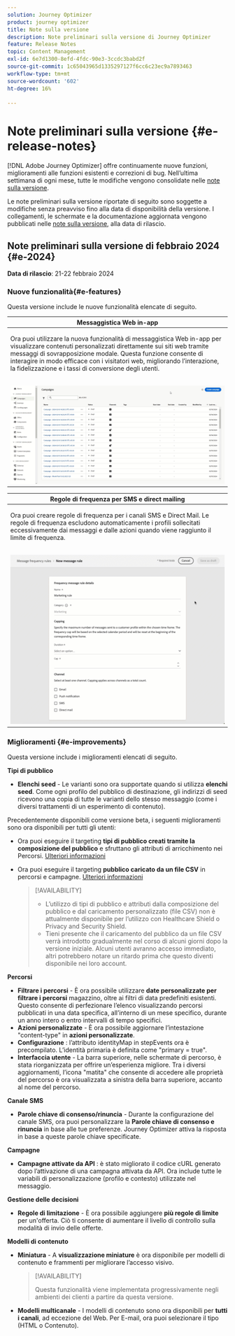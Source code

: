 ```yaml
---
solution: Journey Optimizer
product: journey optimizer
title: Note sulla versione
description: Note preliminari sulla versione di Journey Optimizer
feature: Release Notes
topic: Content Management
exl-id: 6e7d1300-8efd-4fdc-90e3-3ccdc3babd2f
source-git-commit: 1c65043965d1335297127f6cc6c23ec9a7893463
workflow-type: tm+mt
source-wordcount: '602'
ht-degree: 16%

---
```


# Note preliminari sulla versione {#e-release-notes}

[!DNL Adobe Journey Optimizer] offre continuamente nuove funzioni, miglioramenti alle funzioni esistenti e correzioni di bug. Nell’ultima settimana di ogni mese, tutte le modifiche vengono consolidate nelle [note sulla versione](release-notes.md).

Le note preliminari sulla versione riportate di seguito sono soggette a modifiche senza preavviso fino alla data di disponibilità della versione. I collegamenti, le schermate e la documentazione aggiornata vengono pubblicati nelle [note sulla versione](release-notes.md), alla data di rilascio.

## Note preliminari sulla versione di febbraio 2024 {#e-2024}

**Data di rilascio**: 21-22 febbraio 2024

### Nuove funzionalità{#e-features}

Questa versione include le nuove funzionalità elencate di seguito.


<table>
<thead>
<tr>
<th><strong>Messaggistica Web in-app</strong><br/></th>
</tr>
</thead>
<tbody>
<tr>
<td>
<p>Ora puoi utilizzare la nuova funzionalità di messaggistica Web in-app per visualizzare contenuti personalizzati direttamente sui siti web tramite messaggi di sovrapposizione modale. Questa funzione consente di interagire in modo efficace con i visitatori web, migliorando l’interazione, la fidelizzazione e i tassi di conversione degli utenti.<br/><br/></p>
<img src="assets/do-not-localize/web_inapp.gif">
</tr>
</tbody>
</table>


<table>
<thead>
<tr>
<th><strong>Regole di frequenza per SMS e direct mailing</strong><br/></th>
</tr>
</thead>
<tbody>
<tr>
<td>
<p>Ora puoi creare regole di frequenza per i canali SMS e Direct Mail. Le regole di frequenza escludono automaticamente i profili sollecitati eccessivamente dai messaggi e dalle azioni quando viene raggiunto il limite di frequenza. <br/><br/></p>
<img src="assets/do-not-localize/sms-dm-rules.gif">
</tr>
</tbody>
</table>

### Miglioramenti {#e-improvements}

Questa versione include i miglioramenti elencati di seguito.

**Tipi di pubblico**

* **Elenchi seed** - Le varianti sono ora supportate quando si utilizza **elenchi seed**. Come ogni profilo del pubblico di destinazione, gli indirizzi di seed ricevono una copia di tutte le varianti dello stesso messaggio (come i diversi trattamenti di un esperimento di contenuto).

Precedentemente disponibili come versione beta, i seguenti miglioramenti sono ora disponibili per tutti gli utenti:

* Ora puoi eseguire il targeting **tipi di pubblico creati tramite la composizione del pubblico** e sfruttano gli attributi di arricchimento nei Percorsi. [Ulteriori informazioni](../building-journeys/read-audience.md)

* Ora puoi eseguire il targeting **pubblico caricato da un file CSV** in percorsi e campagne. [Ulteriori informazioni](../audience/about-audiences.md#segments-in-journey-optimizer)

  >[!AVAILABILITY]
  >
  >* L’utilizzo di tipi di pubblico e attributi dalla composizione del pubblico e dal caricamento personalizzato (file CSV) non è attualmente disponibile per l’utilizzo con Healthcare Shield o Privacy and Security Shield.
  >* Tieni presente che il caricamento del pubblico da un file CSV verrà introdotto gradualmente nel corso di alcuni giorni dopo la versione iniziale. Alcuni utenti avranno accesso immediato, altri potrebbero notare un ritardo prima che questo diventi disponibile nei loro account.

**Percorsi**

* **Filtrare i percorsi** - È ora possibile utilizzare **date personalizzate per filtrare i percorsi** magazzino, oltre ai filtri di data predefiniti esistenti. Questo consente di perfezionare l’elenco visualizzando percorsi pubblicati in una data specifica, all’interno di un mese specifico, durante un anno intero o entro intervalli di tempo specifici.
* **Azioni personalizzate** - È ora possibile aggiornare l’intestazione &quot;content-type&quot; in **azioni personalizzate**.
* **Configurazione** : l’attributo identityMap in stepEvents ora è precompilato. L’identità primaria è definita come &quot;primary = true&quot;.
* **Interfaccia utente** - La barra superiore, nelle schermate di percorso, è stata riorganizzata per offrire un’esperienza migliore. Tra i diversi aggiornamenti, l’icona &quot;matita&quot; che consente di accedere alle proprietà del percorso è ora visualizzata a sinistra della barra superiore, accanto al nome del percorso.

**Canale SMS**

* **Parole chiave di consenso/rinuncia** - Durante la configurazione del canale SMS, ora puoi personalizzare la **Parole chiave di consenso e rinuncia** in base alle tue preferenze. Journey Optimizer attiva la risposta in base a queste parole chiave specificate.

**Campagne**

* **Campagne attivate da API** : è stato migliorato il codice cURL generato dopo l’attivazione di una campagna attivata da API. Ora include tutte le variabili di personalizzazione (profilo e contesto) utilizzate nel messaggio.

**Gestione delle decisioni**

* **Regole di limitazione** - È ora possibile aggiungere **più regole di limite** per un&#39;offerta. Ciò ti consente di aumentare il livello di controllo sulla modalità di invio delle offerte.

**Modelli di contenuto**

* **Miniatura** - A **visualizzazione miniature** è ora disponibile per modelli di contenuto e frammenti per migliorare l’accesso visivo.

  >[!AVAILABILITY]
  >
  >Questa funzionalità viene implementata progressivamente negli ambienti dei clienti a partire da questa versione.

* **Modelli multicanale** - I modelli di contenuto sono ora disponibili per **tutti i canali**, ad eccezione del Web. Per E-mail, ora puoi selezionare il tipo (HTML o Contenuto).
